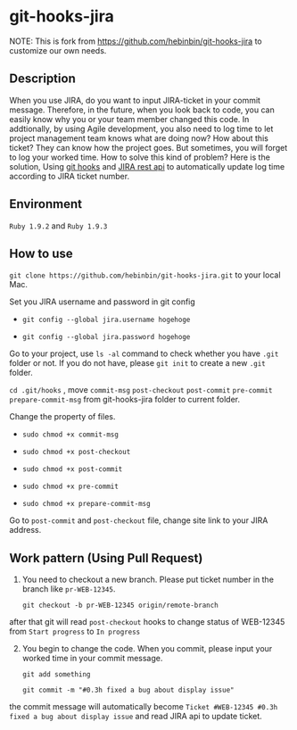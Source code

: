 git-hooks-jira
==============

NOTE: This is fork from https://github.com/hebinbin/git-hooks-jira to customize our own needs.

## Description
  
  When you use JIRA, do you want to input JIRA-ticket in your commit message. Therefore, in the future, when you look back to code, you can easily know why you or your team member changed this code. In addtionally, by using Agile development, you also need to log time to let project management team knows what are doing now? How about this ticket? They can know how the project goes.
  But sometimes, you will forget to log your worked time. How to solve this kind of problem? Here is the solution, Using [git hooks](http://git-scm.com/book/en/Customizing-Git-Git-Hooks) and [JIRA rest api](https://docs.atlassian.com/jira/REST/latest/) to automatically update log time according to JIRA ticket number.

## Environment
  
 `Ruby 1.9.2` and `Ruby 1.9.3`

## How to use

`git clone https://github.com/hebinbin/git-hooks-jira.git` to your local Mac.

Set you JIRA username and password in git config

* `git config --global jira.username hogehoge`
     
* `git config --global jira.password hogehoge`

Go to your project, use `ls -al` command to check whether you have `.git` folder or not. If you do not have, please `git init` to create a new `.git` folder.

`cd .git/hooks` , move `commit-msg` `post-checkout` `post-commit` `pre-commit` `prepare-commit-msg` from git-hooks-jira folder to current folder.

Change the property of files.
  
* `sudo chmod +x commit-msg`
 
* `sudo chmod +x post-checkout`

* `sudo chmod +x post-commit`
     
* `sudo chmod +x pre-commit`
     
* `sudo chmod +x prepare-commit-msg`

Go to `post-commit` and `post-checkout` file, change site link to your JIRA address.

## Work pattern (Using Pull Request)
  
1) You need to checkout a new branch. Please put ticket number in the branch like `pr-WEB-12345`.
 
   `git checkout -b pr-WEB-12345 origin/remote-branch`

after that git will read `post-checkout` hooks to change status of WEB-12345 from `Start progress` to `In progress`

2) You begin to change the code. When you commit, please input your worked time in your commit message.

   `git add something`
     
   `git commit -m "#0.3h fixed a bug about display issue"`

the commit message will automatically become `Ticket #WEB-12345 #0.3h fixed a bug about display issue` and read JIRA api to update ticket.





